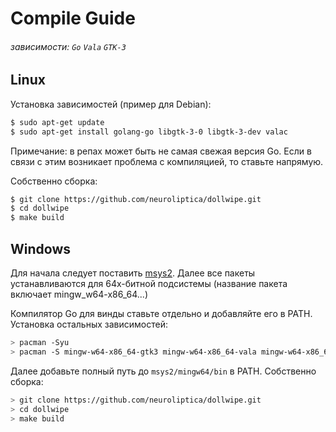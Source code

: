 # Compile Guide
###### зависимости: `Go` `Vala` `GTK-3`

## Linux
Установка зависимостей (пример для Debian):

```bash
$ sudo apt-get update
$ sudo apt-get install golang-go libgtk-3-0 libgtk-3-dev valac
```

Примечание: в репах может быть не самая свежая версия Go. Если в связи с этим возникает проблема с компиляцией, то ставьте напрямую.

Собственно сборка:

```bash
$ git clone https://github.com/neuroliptica/dollwipe.git
$ cd dollwipe
$ make build
```

## Windows
Для начала следует поставить [msys2](https://www.msys2.org). Далее все пакеты устанавливаются для 64х-битной подсистемы (название пакета включает mingw_w64-x86_64...)

Компилятор Go для винды ставьте отдельно и добавляйте его в PATH. Установка остальных зависимостей:

```bash
> pacman -Syu
> pacman -S mingw-w64-x86_64-gtk3 mingw-w64-x86_64-vala mingw-w64-x86_64-make
```

Далее добавьте полный путь до `msys2/mingw64/bin` в PATH. Собственно сборка:

```bash
> git clone https://github.com/neuroliptica/dollwipe.git
> cd dollwipe
> make build
```
